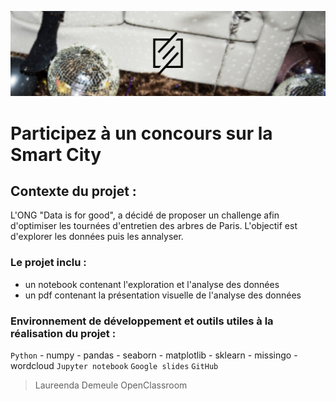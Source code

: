 ![Alt text](https://github.com/molly-muffin/P12_OC_EpicEvents/blob/main/image/img.png)

# Participez à un concours sur la Smart City

## Contexte du projet : 
L'ONG "Data is for good", a décidé de proposer un challenge afin d'optimiser les tournées d'entretien des arbres de Paris. L'objectif est d'explorer les données puis les annalyser. 

### Le projet inclu :

- un notebook contenant l'exploration et l'analyse des données
- un pdf contenant la présentation visuelle de l'analyse des données 

### Environnement de développement et outils utiles à la réalisation du projet :
`Python`
    - numpy
    - pandas
    - seaborn
    - matplotlib 
    - sklearn
    - missingo
    - wordcloud
`Jupyter notebook` 
`Google slides` 
`GitHub` 

> Laureenda Demeule
> OpenClassroom

